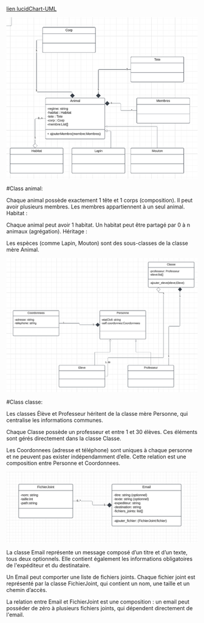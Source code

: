 [lien lucidChart-UML](https://lucid.app/lucidchart/3985bc92-c516-48af-a028-01b02398eb7f/edit?viewport_loc=-2880%2C-1207%2C2560%2C1276%2C0_0&invitationId=inv_56667d76-bcca-4660-b00d-c8202266a86d)

![animaux](img/animal.png)

#Class animal:

Chaque animal possède exactement 1 tête et 1 corps (composition).
Il peut avoir plusieurs membres. Les membres appartiennent à un seul animal.
Habitat :

Chaque animal peut avoir 1 habitat.
Un habitat peut être partagé par 0 à n animaux (agrégation).
Héritage :

Les espèces (comme Lapin, Mouton) sont des sous-classes de la classe mère Animal.


![classe](img/classe.png)

#Class classe:

Les classes Élève et Professeur héritent de la classe mère Personne, qui centralise les informations communes.  

Chaque Classe possède un professeur et entre 1 et 30 élèves. Ces éléments sont gérés directement dans la classe Classe.  

Les Coordonnees (adresse et téléphone) sont uniques à chaque personne et ne peuvent pas exister indépendamment d’elle.
Cette relation est une composition entre Personne et Coordonnees.


![email](img/email.png)

La classe Email représente un message composé d’un titre et d’un texte, tous deux optionnels.
Elle contient également les informations obligatoires de l'expéditeur et du destinataire.

Un Email peut comporter une liste de fichiers joints.
Chaque fichier joint est représenté par la classe FichierJoint, qui contient un nom, une taille et un chemin d’accès.

La relation entre Email et FichierJoint est une composition : un email peut posséder de zéro à plusieurs fichiers joints, qui dépendent directement de l'email.